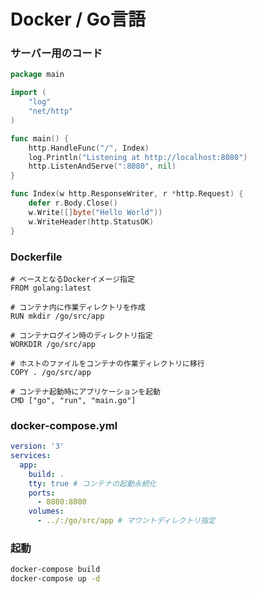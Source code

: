# Docker / Go言語

### サーバー用のコード

```go
package main

import (
	"log"
	"net/http"
)

func main() {
	http.HandleFunc("/", Index)
	log.Println("Listening at http://localhost:8080")
	http.ListenAndServe(":8080", nil)
}

func Index(w http.ResponseWriter, r *http.Request) {
	defer r.Body.Close()
	w.Write([]byte("Hello World"))
	w.WriteHeader(http.StatusOK)
}
```

### Dockerfile

```docker
# ベースとなるDockerイメージ指定
FROM golang:latest

# コンテナ内に作業ディレクトリを作成
RUN mkdir /go/src/app

# コンテナログイン時のディレクトリ指定
WORKDIR /go/src/app

# ホストのファイルをコンテナの作業ディレクトリに移行
COPY . /go/src/app

# コンテナ起動時にアプリケーションを起動
CMD ["go", "run", "main.go"]
```

### docker-compose.yml

```yaml
version: '3'
services:
  app:
    build: .
    tty: true # コンテナの起動永続化
    ports:
      - 8080:8080
    volumes:
      - ../:/go/src/app # マウントディレクトリ指定
```

### 起動

```bash
docker-compose build
docker-compose up -d
```